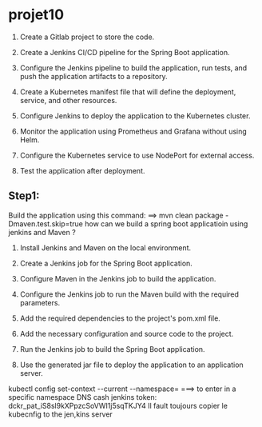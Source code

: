 # projet10

1. Create a Gitlab project to store the code.

2. Create a Jenkins CI/CD pipeline for the Spring Boot application.

3. Configure the Jenkins pipeline to build the application, run tests, and push the application artifacts to a repository.

4. Create a Kubernetes manifest file that will define the deployment, service, and other resources.

5. Configure Jenkins to deploy the application to the Kubernetes cluster.

6. Monitor the application using Prometheus and Grafana without using Helm.

7. Configure the Kubernetes service to use NodePort for external access.

8. Test the application after deployment.

## Step1:
Build the application using this command:
==> mvn clean package -Dmaven.test.skip=true
how can we build a spring boot applicatioin using jenkins and Maven ?

1. Install Jenkins and Maven on the local environment.

2. Create a Jenkins job for the Spring Boot application.

3. Configure Maven in the Jenkins job to build the application.

4. Configure the Jenkins job to run the Maven build with the required parameters.

5. Add the required dependencies to the project's pom.xml file.

6. Add the necessary configuration and source code to the project.

7. Run the Jenkins job to build the Spring Boot application.

8. Use the generated jar file to deploy the application to an application server.

kubectl config set-context --current --namespace=<namespace-name>
===> to enter in a specific namespace
DNS cash
jenkins token:
dckr_pat_iS8sl9kXPpzcSoVWI1j5sqTKJY4
Il fault toujours copier le kubecnfig to the jen,kins server 